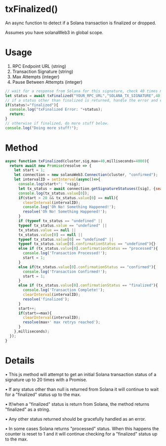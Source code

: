 # txFinalized()
An async function to detect if a Solana transaction is finalized or dropped.

Assumes you have solanaWeb3 in global scope.

# Usage
1. RPC Endpoint URL (string)
2. Transaction Signature (string)
3. Max Attempts (integer)
4. Pause Between Attempts (integer)
```javascript
// wait for a response from Solana for this signature, check 40 times max, and pause 4 seconds between checks.
let status = await txFinalized("YOUR_RPC_URL","SOLANA_TX_SIGNATURE",40,4000);
// if a status other than finalized is returned, handle the error and exit.
if(status!="finalized"){
  console.log("txFinalized Error: "+status);
  return;
}
// otherwise if finalized, do more stuff below.
console.log("Doing more stuff!");
```

# Method

```javascript
async function txFinalized(cluster,sig,max=40,milliseconds=4000){
  return await new Promise(resolve => {
    let start = 1;
    let connection = new solanaWeb3.Connection(cluster, "confirmed");
    let intervalID = setInterval(async()=>{
      console.log(start+": "+sig);
      let tx_status = await connection.getSignatureStatuses([sig], {searchTransactionHistory: true,});
      console.log(tx_status.value[0]);
      if(start > 20 && tx_status.value[0] == null){
        clearInterval(intervalID);
        console.log('Oh No! Something Happened!');
        resolve('Oh No! Something Happened!');
      }
      if (typeof tx_status == "undefined" || 
      typeof tx_status.value == "undefined" || 
      tx_status.value == null || 
      tx_status.value[0] == null || 
      typeof tx_status.value[0] == "undefined" || 
      typeof tx_status.value[0].confirmationStatus == "undefined"){} 
      else if (tx_status.value[0].confirmationStatus == "processed"){
        console.log('Transaction Processed!');
        start = 1;
      }
      else if(tx_status.value[0].confirmationStatus == "confirmed"){
        console.log('Transaction Confirmed!');
        start = 1;
      }
      else if (tx_status.value[0].confirmationStatus == "finalized"){
        console.log('Transaction Complete!');
        clearInterval(intervalID);
        resolve('finalized');
      }
      start++;
      if(start==max){
        clearInterval(intervalID);
        resolve(max+' max retrys reached');
      }
    },milliseconds);
  });  
}
```

# Details

• This js method will attempt to get an initial Solana transaction status of a signature up to 20 times with a Promise.

• If any status other than null is returned from Solana it will continue to wait for a "finalized" status up to the max.

• If/when a "finalized" status is return from Solana, the method returns "finalized" as a string.

• Any other status returned should be gracefully handled as an error.

• In some cases Solana returns "processed" status. When this happens the counter is reset to 1 and it will continue checking for a "finalized" status up to the max.
